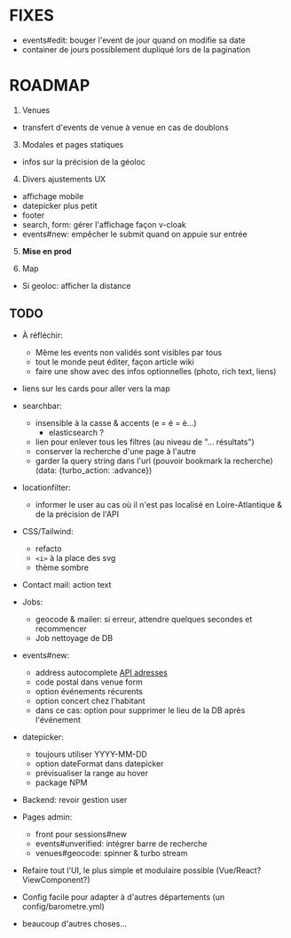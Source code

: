 # FIXES

- events#edit: bouger l'event de jour quand on modifie sa date
- container de jours possiblement dupliqué lors de la pagination

# ROADMAP

1. Venues
  - transfert d'events de venue à venue en cas de doublons

3. Modales et pages statiques
  - infos sur la précision de la géoloc

4. Divers ajustements UX
  - affichage mobile
  - datepicker plus petit
  - footer
  - search, form: gérer l'affichage façon v-cloak
  - events#new: empêcher le submit quand on appuie sur entrée

5. **Mise en prod**

5. Map
  - Si geoloc: afficher la distance

## TODO

- À réfléchir:
  - Même les events non validés sont visibles par tous
  - tout le monde peut éditer, façon article wiki
  - faire une show avec des infos optionnelles (photo, rich text, liens)

- liens sur les cards pour aller vers la map

- searchbar:
  - insensible à la casse & accents (e = é = è...)
    - elasticsearch ?
  - lien pour enlever tous les filtres (au niveau de "... résultats")
  - conserver la recherche d'une page à l'autre
  - garder la query string dans l'url (pouvoir bookmark la recherche) (data: {turbo_action: :advance})

- locationfilter:
  - informer le user au cas où il n'est pas localisé en Loire-Atlantique & de la précision de l'API

- CSS/Tailwind:
  - refacto
  - `<i>` à la place des svg
  - thème sombre

- Contact mail: action text

- Jobs:
  - geocode & mailer: si erreur, attendre quelques secondes et recommencer
  - Job nettoyage de DB

- events#new:
  - address autocomplete [API adresses](https://adresse.data.gouv.fr/outils/api-doc/adresse)
  - code postal dans venue form
  - option événements récurents
  - option concert chez l'habitant
  - dans ce cas: option pour supprimer le lieu de la DB après l'événement

- datepicker:
  - toujours utiliser YYYY-MM-DD
  - option dateFormat dans datepicker
  - prévisualiser la range au hover
  - package NPM

- Backend: revoir gestion user

- Pages admin:
  - front pour sessions#new
  - events#unverified: intégrer barre de recherche
  - venues#geocode: spinner & turbo stream

- Refaire tout l'UI, le plus simple et modulaire possible (Vue/React? ViewComponent?)
- Config facile pour adapter à d'autres départements (un config/barometre.yml)

- beaucoup d'autres choses...
